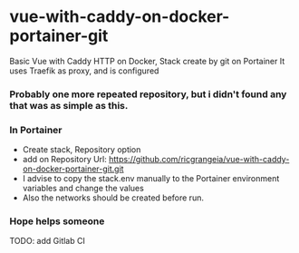 # vue-with-caddy-on-docker-portainer-git
Basic Vue with Caddy HTTP on Docker, Stack create by git on Portainer
It uses Traefik as proxy, and is configured

### Probably one more repeated repository, but i didn't found any that was as simple as this.

### In Portainer
- Create stack, Repository option
- add on Repository Url: https://github.com/ricgrangeia/vue-with-caddy-on-docker-portainer-git.git
- I advise to copy the stack.env manually to the Portainer environment variables and change the values
- Also the networks should be created before run.

### Hope helps someone

TODO: add Gitlab CI